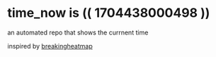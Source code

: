 # time_now is (( 1704438000498 ))

an automated repo that shows the currnent time

inspired by [breakingheatmap](https://github.com/breakingheatmap/breakingheatmap)